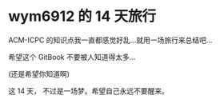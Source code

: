 # wym6912 的 14 天旅行

ACM-ICPC 的知识点我一直都感觉好乱...就用一场旅行来总结吧...

希望这个 GitBook 不要被人知道得太多...

\(还是希望你知道啊\)

这 14 天， 不过是一场梦。希望自己永远不要醒来。

